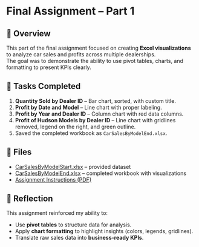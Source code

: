 # Final Assignment – Part 1

## 📖 Overview
This part of the final assignment focused on creating **Excel visualizations** to analyze car sales and profits across multiple dealerships.  
The goal was to demonstrate the ability to use pivot tables, charts, and formatting to present KPIs clearly.

## 🎯 Tasks Completed
1. **Quantity Sold by Dealer ID** – Bar chart, sorted, with custom title.  
2. **Profit by Date and Model** – Line chart with proper labeling.  
3. **Profit by Year and Dealer ID** – Column chart with red data columns.  
4. **Profit of Hudson Models by Dealer ID** – Line chart with gridlines removed, legend on the right, and green outline.  
5. Saved the completed workbook as `CarSalesByModelEnd.xlsx`.

## 📂 Files
- [CarSalesByModelStart.xlsx](./CarSalesByModelStart.xlsx) – provided dataset  
- [CarSalesByModelEnd.xlsx](./CarSalesByModelEnd.xlsx) – completed workbook with visualizations  
- [Assignment Instructions (PDF)](./Final%20Assignment%20–%20Part%201.pdf)

## 📝 Reflection
This assignment reinforced my ability to:
- Use **pivot tables** to structure data for analysis.  
- Apply **chart formatting** to highlight insights (colors, legends, gridlines).  
- Translate raw sales data into **business-ready KPIs**.  

